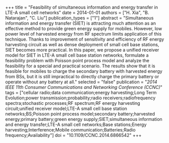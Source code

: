 +++
title = "Feasibility of simultaneous information and energy transfer in LTE-A small cell networks"
date = 2014-01-01
authors = ["H. Xia", "B. Natarajan", "C. Liu"]
publication_types = ["1"]
abstract = "Simultaneous information and energy transfer (SIET) is attracting much attention as an effective method to provide green energy supply for mobiles. However, low power level of harvested energy from RF spectrum limits application of this technique. Thanks to improvement of sensitivity and efficiency of RF energy harvesting circuit as well as dense deployment of small cell base stations, SIET becomes more practical. In this paper, we propose a unified receiver model for SIET in LTE-A small cell base station networks, formulate a feasibility problem with Poisson point process model and analyze the feasibility for a special and practical scenario. The results show that it is feasible for mobiles to charge the secondary battery with harvested energy from BSs, but it is still impractical to directly charge the primary battery or operate without any battery at all."
selected = "false"
publication = "*2014 IEEE 11th Consumer Communications and Networking Conference (CCNC)*"
tags = ["cellular radio;data communication;energy harvesting;Long Term Evolution;power transmission;probability;radio receivers;radiofrequency spectra;stochastic processes;RF spectrum;RF energy harvesting circuit;unified receiver model;LTE-A small cell base station networks;BS;Poisson point process model;secondary battery;harvested energy;primary battery;green energy supply;SIET;simultaneous information and energy transfer;LTE-A small cell networks;Base stations;Energy harvesting;Interference;Mobile communication;Batteries;Radio frequency;Availability"]
doi = "10.1109/CCNC.2014.6866542"
+++


